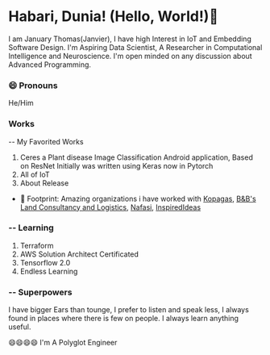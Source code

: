 # Habari, Dunia! (Hello, World!)👋

I am January Thomas(Janvier), I have high Interest in IoT and Embedding Software Design. I'm Aspiring Data Scientist, A Researcher in Computational Intelligence and Neuroscience.
I'm open minded on any discussion about Advanced Programming.


### 😄 Pronouns
He/Him
### Works
-- My Favorited Works
   1. Ceres a Plant disease Image Classification Android application, Based on ResNet Initially was written using Keras now in Pytorch
   2. All of IoT
   3. About Release
- 👣 Footprint: Amazing organizations i have worked with [Kopagas](http://kopagas.com/), [B&B's Land Consultancy and Logistics](), [Nafasi](https://github.com/Nafasi-Technology), [InspiredIdeas](http://inspiredideas.io/)
### -- Learning
   1. Terraform
   2. AWS Solution Architect Certificated
   3. Tensorflow 2.0
   4. Endless Learning
  
### -- Superpowers
I have bigger Ears than tounge, I prefer to listen and speak less, I always found in places where there is few on people.
I always learn anything useful.

😄😄😄😄 I'm A Polyglot Engineer
